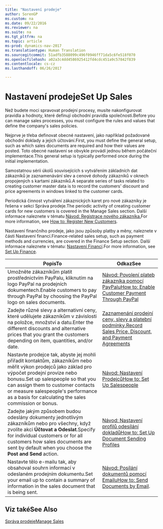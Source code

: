 ```yaml
---
title: "Nastavení prodeje"
author: SorenGP
ms.custom: na
ms.date: 09/22/2016
ms.reviewer: na
ms.suite: na
ms.tgt_pltfrm: na
ms.topic: article
ms-prod: dynamics-nav-2017
ms.translationtype: Human Translation
ms.sourcegitcommit: 51adfb3588099c496f0946ff71da5c6fe518f070
ms.openlocfilehash: a02a3c4dd4586925412fd4cdc451a9c57842f839
ms.contentlocale: cs-cz
ms.lasthandoff: 06/26/2017

---
```


# <a name="set-up-sales"></a><span data-ttu-id="60ef6-102">Nastavení prodeje</span><span class="sxs-lookup"><span data-stu-id="60ef6-102">Set Up Sales</span></span>

<span data-ttu-id="60ef6-103">Než budete moci spravovat prodejní procesy, musíte nakonfigurovat pravidla a hodnoty, které definují obchodní pravidla společnosti.</span><span class="sxs-lookup"><span data-stu-id="60ef6-103">Before you can manage sales processes, you must configure the rules and values that define the company's sales policies.</span></span>

<span data-ttu-id="60ef6-104">Nejprve je třeba definovat obecné nastavení, jako například požadované obchodní doklady a jejich účtování.</span><span class="sxs-lookup"><span data-stu-id="60ef6-104">First, you must define the general setup, such as which sales documents are required and how their values are posted.</span></span> <span data-ttu-id="60ef6-105">Toto obecné nastavení se obvykle provádí jednou během počáteční implementace.</span><span class="sxs-lookup"><span data-stu-id="60ef6-105">This general setup is typically performed once during the initial implementation.</span></span>

<span data-ttu-id="60ef6-106">Samostatnou sérii úkolů souvisejících s vytvářením základních dat zákazníků je zaznamenávání slev a cenové dohody zákazníků v oknech propojených s kartami zákazníků.</span><span class="sxs-lookup"><span data-stu-id="60ef6-106">A separate series of tasks related to creating customer master data is to record the customers' discount and price agreements in windows linked to the customer cards.</span></span>

<span data-ttu-id="60ef6-107">Periodická činnost vytváření zákaznických karet pro nové zákazníky je řešena v sekci Správa prodeje.</span><span class="sxs-lookup"><span data-stu-id="60ef6-107">The periodic activity of creating customer cards for new customers is covered in the Manage Sales section.</span></span> <span data-ttu-id="60ef6-108">Další informace naleznete v tématu [Návod: Registrace nového zákazníka.](sales-how-register-new-customers.md)</span><span class="sxs-lookup"><span data-stu-id="60ef6-108">For more information, see [How to: Register New Customers](sales-how-register-new-customers.md).</span></span>

<span data-ttu-id="60ef6-109">Nastavení finančního prodeje, jako jsou způsoby platby a měny, naleznete v části Nastavení financí.</span><span class="sxs-lookup"><span data-stu-id="60ef6-109">Finance-related sales setup, such as payment methods and currencies, are covered in the Finance Setup section.</span></span> <span data-ttu-id="60ef6-110">Další informace naleznete v tématu: [Nastavení Financí](finance-setup-setup-finance-setup.md).</span><span class="sxs-lookup"><span data-stu-id="60ef6-110">For more information, see [Set Up Finance](finance-setup-setup-finance-setup.md).</span></span>

|<span data-ttu-id="60ef6-111">Popis</span><span class="sxs-lookup"><span data-stu-id="60ef6-111">To</span></span> |<span data-ttu-id="60ef6-112">Odkaz</span><span class="sxs-lookup"><span data-stu-id="60ef6-112">See</span></span> |
|---|----|
|<span data-ttu-id="60ef6-113">Umožněte zákazníkům platit prostřednictvím PayPalu, kliknutím na logo PayPal na prodejních dokumentech.</span><span class="sxs-lookup"><span data-stu-id="60ef6-113">Enable customers to pay through PayPal by choosing the PayPal logo on sales documents.</span></span>|[<span data-ttu-id="60ef6-114">Návod: Povolení plateb zákazníka pomocí PayPalu</span><span class="sxs-lookup"><span data-stu-id="60ef6-114">How to: Enable Customer Payment Through PayPal</span></span>](sales-how-enable-customer-payments-paypal.md)|
|<span data-ttu-id="60ef6-115">Zadejte různé slevy a alternativní ceny, které udělujete zákazníkům v závislosti na položce, množství a datu.</span><span class="sxs-lookup"><span data-stu-id="60ef6-115">Enter the different discounts and alternative prices that you grant the customers depending on item, quantities, and/or date.</span></span>|[<span data-ttu-id="60ef6-116">Zaznamenání prodejní ceny, slevy a platební podmínky.</span><span class="sxs-lookup"><span data-stu-id="60ef6-116">Record Sales Price, Discount, and Payment Agreements</span></span>](sales-how-record-sales-price-discount-payment-agreements.md)|
|<span data-ttu-id="60ef6-117">Nastavte prodejce tak, abyste jej mohli přiřadit kontaktům, zákazníkům nebo měřit výkon prodejců jako základ pro výpočet prodejní provize nebo bonusu.</span><span class="sxs-lookup"><span data-stu-id="60ef6-117">Set up salespeople so that you can assign them to customer contacts or measure salespeople's performance as a basis for calculating the sales commission or bonus.</span></span>|[<span data-ttu-id="60ef6-118">Návod: Nastavení Prodejců</span><span class="sxs-lookup"><span data-stu-id="60ef6-118">How to: Set Up Salespeople</span></span>](sales-how-setup-salespeople.md)|
|<span data-ttu-id="60ef6-119">Zadejte jakým způsobem budou odeslány dokumenty jednotlivým zákazníkům nebo pro všechny, když zvolíte akci **Účtovat a Odeslat**.</span><span class="sxs-lookup"><span data-stu-id="60ef6-119">Specify for individual customers or for all customers how sales documents are sent by default when you choose the **Post and Send** action.</span></span>|[<span data-ttu-id="60ef6-120">Návod: Nastavení profilů odesílání dokladů</span><span class="sxs-lookup"><span data-stu-id="60ef6-120">How to: Set Up Document Sending Profiles</span></span>](sales-how-setup-document-send-profiles.md)|
|<span data-ttu-id="60ef6-121">Nastavte tělo e-mailu tak, aby obsahoval souhrn informací v odeslaném prodejním dokumentu.</span><span class="sxs-lookup"><span data-stu-id="60ef6-121">Set your email up to contain a summary of information in the sales document that is being sent.</span></span>|<span data-ttu-id="60ef6-122">[Návod: Posílání dokumentů pomocí Emailu](ui-how-send-documents-email.md)</span><span class="sxs-lookup"><span data-stu-id="60ef6-122">[How to: Send Documents by Email](ui-how-send-documents-email.md).</span></span>|

## <a name="see-also"></a><span data-ttu-id="60ef6-123">Viz také</span><span class="sxs-lookup"><span data-stu-id="60ef6-123">See Also</span></span>  
[<span data-ttu-id="60ef6-124">Správa prodeje</span><span class="sxs-lookup"><span data-stu-id="60ef6-124">Manage Sales</span></span>](sales-manage-sales.md)


